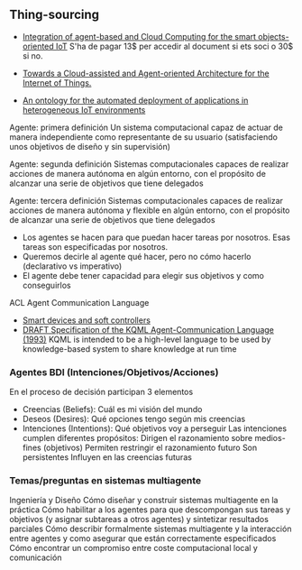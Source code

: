 ## Thing-sourcing ##

- [Integration of agent-based and Cloud Computing for the smart objects-oriented IoT](http://ieeexplore.ieee.org/abstract/document/6846894/media?part=1) S'ha de pagar 13$ per accedir al document si ets soci o 30$ si no.
- [Towards a Cloud-assisted and Agent-oriented Architecture for the Internet of Things.](https://pdfs.semanticscholar.org/dffe/c1ea543f83b5cb9ae923c050b88070565fca.pdf#page=68)


- [An ontology for the automated deployment of applications in heterogeneous IoT
environments](https://pdfs.semanticscholar.org/eb64/e1a2ade209f9c4762d0a64ff4ab1003ff551.pdf)

Agente: primera definición
Un sistema computacional capaz de actuar de manera independiente como representante de su usuario (satisfaciendo unos objetivos de diseño y sin supervisión)

  Agente: segunda definición
Sistemas computacionales capaces de realizar acciones de manera autónoma en algún entorno, con el propósito de alcanzar una serie de objetivos que tiene delegados


Agente: tercera definición
Sistemas computacionales capaces de realizar acciones de manera autónoma y flexible en algún entorno, con el propósito de alcanzar una serie de objetivos que tiene delegados

- Los agentes se hacen para que puedan hacer tareas por nosotros. Esas tareas son especificadas por nosotros.
- Queremos decirle al agente qué hacer, pero no cómo hacerlo (declarativo vs imperativo)
- El agente debe tener capacidad para elegir sus objetivos y como conseguirlos

ACL Agent Communication Language

- [Smart devices and soft controllers](http://ieeexplore.ieee.org/document/1407783/?part=1)
- [DRAFT Specification of the KQML Agent-Communication Language (1993)](http://citeseerx.ist.psu.edu/viewdoc/summary?doi=10.1.1.38.7110)
    KQML is intended to be a high-level language to be used by knowledge-based system to share knowledge at run time


### Agentes BDI (Intenciones/Objetivos/Acciones)

  En el proceso de decisión participan 3 elementos
  - Creencias (Beliefs): Cuál es mi visión del mundo
  - Deseos (Desires): Qué opciones tengo según mis creencias
  - Intenciones (Intentions): Qué objetivos voy a perseguir
  Las intenciones cumplen diferentes propósitos:
  Dirigen el razonamiento sobre medios-fines (objetivos) Permiten restringir el razonamiento futuro
  Son persistentes
  Influyen en las creencias futuras


### Temas/preguntas en sistemas multiagente

  Ingeniería y Diseño
  Cómo diseñar y construir sistemas multiagente en la práctica
  Cómo habilitar a los agentes para que descompongan sus tareas y objetivos (y asignar subtareas a otros agentes) y sintetizar resultados parciales
  Cómo describir formalmente sistemas multiagente y la interacción entre agentes y como asegurar que están correctamente especificados
  Cómo encontrar un compromiso entre coste computacional local y comunicación
